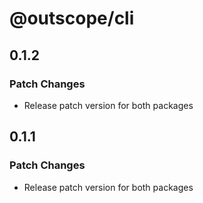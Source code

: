 # @outscope/cli

## 0.1.2

### Patch Changes

- Release patch version for both packages

## 0.1.1

### Patch Changes

- Release patch version for both packages
